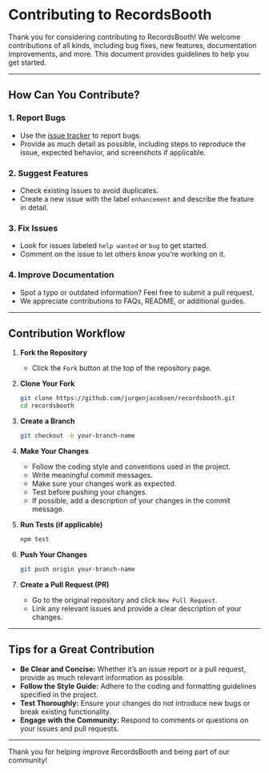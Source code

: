 # Contributing to RecordsBooth

Thank you for considering contributing to RecordsBooth! We welcome contributions of all kinds, including bug fixes, new features, documentation improvements, and more. This document provides guidelines to help you get started.

---

## How Can You Contribute?

### 1. Report Bugs

- Use the [issue tracker](https://github.com/jurgenjacobsen/recordsbooth/issues) to report bugs.
- Provide as much detail as possible, including steps to reproduce the issue, expected behavior, and screenshots if applicable.

### 2. Suggest Features

- Check existing issues to avoid duplicates.
- Create a new issue with the label `enhancement` and describe the feature in detail.

### 3. Fix Issues

- Look for issues labeled `help wanted` or `bug` to get started.
- Comment on the issue to let others know you're working on it.

### 4. Improve Documentation

- Spot a typo or outdated information? Feel free to submit a pull request.
- We appreciate contributions to FAQs, README, or additional guides.

---

## Contribution Workflow

1. **Fork the Repository**

   - Click the `Fork` button at the top of the repository page.

2. **Clone Your Fork**

   ```bash
   git clone https://github.com/jurgenjacobsen/recordsbooth.git
   cd recordsbooth
   ```

3. **Create a Branch**

   ```bash
   git checkout -b your-branch-name
   ```

4. **Make Your Changes**

   - Follow the coding style and conventions used in the project.
   - Write meaningful commit messages.
   - Make sure your changes work as expected.
   - Test before pushing your changes.
   - If possible, add a description of your changes in the commit message.

5. **Run Tests (if applicable)**

   ```bash
   npm test
   ```

6. **Push Your Changes**

   ```bash
   git push origin your-branch-name
   ```

7. **Create a Pull Request (PR)**

   - Go to the original repository and click `New Pull Request`.
   - Link any relevant issues and provide a clear description of your changes.

---

## Tips for a Great Contribution

- **Be Clear and Concise:** Whether it’s an issue report or a pull request, provide as much relevant information as possible.
- **Follow the Style Guide:** Adhere to the coding and formatting guidelines specified in the project.
- **Test Thoroughly:** Ensure your changes do not introduce new bugs or break existing functionality.
- **Engage with the Community:** Respond to comments or questions on your issues and pull requests.

---

Thank you for helping improve RecordsBooth and being part of our community!
